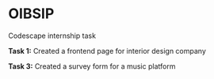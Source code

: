 # OIBSIP
Codescape internship task

<b>Task 1:</b> Created a frontend page for interior design company

<b>Task 3:</b> Created a survey form for a music platform

